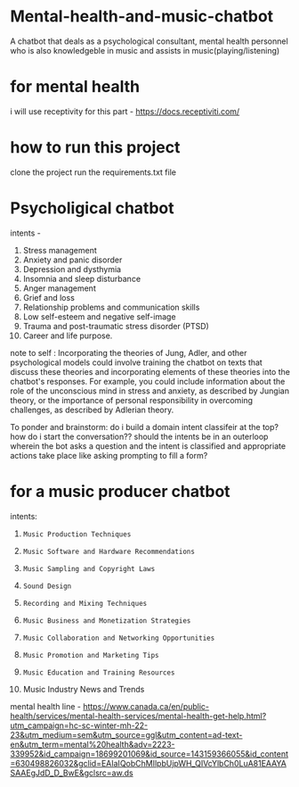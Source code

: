 # Mental-health-and-music-chatbot
A chatbot that deals as a psychological consultant, mental health personnel who is also knowledgeble in music and assists in music(playing/listening)

# for mental health
i will use receptivity for this part - https://docs.receptiviti.com/


# how to run this project
clone the project
run the requirements.txt file

# Psycholigical chatbot

intents -     
1. Stress management
2. Anxiety and panic disorder
3. Depression and dysthymia
4. Insomnia and sleep disturbance
5. Anger management
6. Grief and loss
7. Relationship problems and communication skills
8. Low self-esteem and negative self-image
9. Trauma and post-traumatic stress disorder (PTSD)
10. Career and life purpose.


note to self : 
Incorporating the theories of Jung, Adler, and other psychological models could involve training the chatbot on texts that discuss these theories and
incorporating elements of these theories into the chatbot's responses. For example, you could include information about the role of the unconscious mind 
in stress and anxiety, as described by Jungian theory, or the importance of personal responsibility in overcoming challenges, as described by Adlerian theory.


To ponder and brainstorm: 
do i build a domain intent classifeir at the top?
how do i start the conversation?? should the intents be in an outerloop wherein the bot asks a question and the intent is classified and appropriate actions 
take place like asking prompting to fill a form?


# for a music producer chatbot

intents:
1.     Music Production Techniques
2.     Music Software and Hardware Recommendations
3.     Music Sampling and Copyright Laws
4.     Sound Design
5.     Recording and Mixing Techniques
6.     Music Business and Monetization Strategies
7.     Music Collaboration and Networking Opportunities
8.     Music Promotion and Marketing Tips
9.     Music Education and Training Resources
10.    Music Industry News and Trends

mental health line - https://www.canada.ca/en/public-health/services/mental-health-services/mental-health-get-help.html?utm_campaign=hc-sc-winter-mh-22-23&utm_medium=sem&utm_source=ggl&utm_content=ad-text-en&utm_term=mental%20health&adv=2223-339952&id_campaign=18699201069&id_source=143159366055&id_content=630498826032&gclid=EAIaIQobChMIlpbUjpWH_QIVcYlbCh0LuA81EAAYASAAEgJdD_D_BwE&gclsrc=aw.ds


